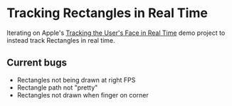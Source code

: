 # Tracking Rectangles in Real Time

Iterating on Apple's [Tracking the User's Face in Real Time](https://developer.apple.com/documentation/vision/tracking_the_user_s_face_in_real_time) demo project to instead track Rectangles in real time.

## Current bugs

* Rectangles not being drawn at right FPS
* Rectangle path not "pretty"
* Rectangles not drawn when finger on corner
